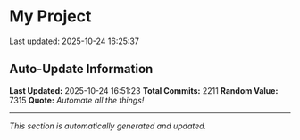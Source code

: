 # My Project


Last updated: 2025-10-24 16:25:37










































































































































































































































































































































































































































































































































































































































































































































































































































































































































































































































































































































































































































































































































































































































































































































































































































































































































































































































































































































































































































































































































































































































































































































































































































































































































































































































































































## Auto-Update Information

**Last Updated:** 2025-10-24 16:51:23
**Total Commits:** 2211
**Random Value:** 7315
**Quote:** _Automate all the things!_

---
_This section is automatically generated and updated._